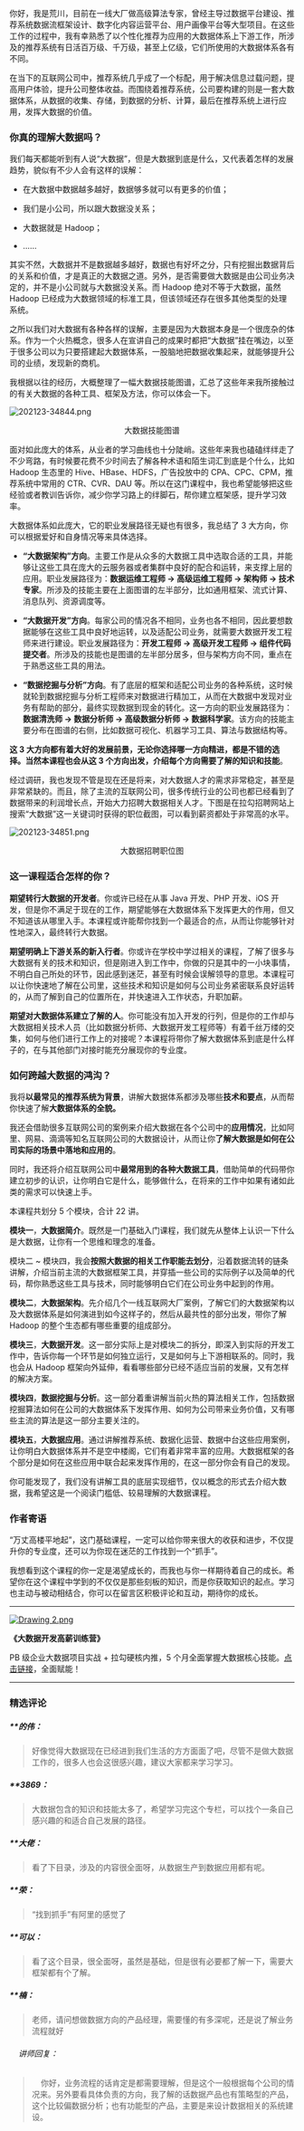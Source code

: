 <p data-nodeid="16662">你好，我是荒川，目前在一线大厂做高级算法专家，曾经主导过数据平台建设、推荐系统数据流框架设计、数字化内容运营平台、用户画像平台等大型项目。在这些工作的过程中，我有幸熟悉了以个性化推荐为应用的大数据体系上下游工作，所涉及的推荐系统有日活百万级、千万级，甚至上亿级，它们所使用的大数据体系各有不同。</p>
<p data-nodeid="16663">在当下的互联网公司中，推荐系统几乎成了一个标配，用于解决信息过载问题，提高用户体验，提升公司整体收益。而围绕着推荐系统，公司要构建的则是一套大数据体系，从数据的收集、存储，到数据的分析、计算，最后在推荐系统上进行应用，发挥大数据的价值。</p>
<h3 data-nodeid="19255" class="">你真的理解大数据吗？</h3>




<p data-nodeid="16665">我们每天都能听到有人说“大数据”，但是大数据到底是什么，又代表着怎样的发展趋势，貌似有不少人会有这样的误解：</p>
<ul data-nodeid="16666">
<li data-nodeid="16667">
<p data-nodeid="16668">在大数据中数据越多越好，数据够多就可以有更多的价值；</p>
</li>
<li data-nodeid="16669">
<p data-nodeid="16670">我们是小公司，所以跟大数据没关系；</p>
</li>
<li data-nodeid="16671">
<p data-nodeid="16672">大数据就是 Hadoop；</p>
</li>
<li data-nodeid="16673">
<p data-nodeid="16674">……</p>
</li>
</ul>
<p data-nodeid="16675">其实不然，大数据并不是数据越多越好，数据也有好坏之分，只有挖掘出数据背后的关系和价值，才是真正的大数据之道。另外，是否需要做大数据是由公司业务决定的，并不是小公司就与大数据没关系。而 Hadoop 绝对不等于大数据，虽然 Hadoop 已经成为大数据领域的标准工具，但该领域还存在很多其他类型的处理系统。</p>
<p data-nodeid="16676">之所以我们对大数据有各种各样的误解，主要是因为大数据本身是一个很庞杂的体系。作为一个火热概念，很多人在宣讲自己的成果时都把“大数据”挂在嘴边，以至于很多公司以为只要搭建起大数据体系，一股脑地把数据收集起来，就能够提升公司的业绩，发现新的商机。</p>
<p data-nodeid="16677">我根据以往的经历，大概整理了一幅大数据技能图谱，汇总了这些年来我所接触过的有关大数据的各种工具、框架及方法，你可以体会一下。</p>
<p data-nodeid="20191"><img src="https://s0.lgstatic.com/i/image6/M00/00/6D/Cgp9HWAaHTeAPYLqAAKNuG-xbqo732.png" alt="202123-34844.png" data-nodeid="20195"></p>
<div data-nodeid="20192" class=""><p style="text-align:center">大数据技能图谱</p></div>



<p data-nodeid="16680">面对如此庞大的体系，从业者的学习曲线也十分陡峭。这些年来我也磕磕绊绊走了不少弯路，有时候要花费不少时间去了解各种术语和陌生词汇到底是个什么，比如 Hadoop 生态里的 Hive、HBase、HDFS，广告投放中的 CPA、CPC、CPM，推荐系统中常用的 CTR、CVR、DAU 等。所以在这门课程中，我也希望能够把这些经验或者教训告诉你，减少你学习路上的绊脚石，帮你建立框架感，提升学习效率。</p>
<p data-nodeid="16681">大数据体系如此庞大，它的职业发展路径无疑也有很多，我总结了 3 大方向，你可以根据爱好和自身情况等来具体选择。</p>
<ul data-nodeid="16682">
<li data-nodeid="16683">
<p data-nodeid="16684"><strong data-nodeid="16745">“大数据架构”方向</strong>。主要工作是从众多的大数据工具中选取合适的工具，并能够让这些工具在庞大的云服务器或者集群中良好的配合和运转，来支撑上层的应用。职业发展路径为：<strong data-nodeid="16746">数据运维工程师 → 高级运维工程师 → 架构师 → 技术专家</strong>。所涉及的技能主要在上面图谱的左半部分，比如通用框架、流式计算、消息队列、资源调度等。</p>
</li>
<li data-nodeid="16685">
<p data-nodeid="16686"><strong data-nodeid="16755">“大数据开发”方向</strong>。每家公司的情况各不相同，业务也各不相同，因此要想数据能够在这些工具中良好地运转，以及适配公司业务，就需要大数据开发工程师来进行建设。职业发展路径为：<strong data-nodeid="16756">开发工程师 → 高级开发工程师 → 组件代码提交者</strong>。所涉及的技能也是图谱的左半部分居多，但与架构方向不同，重点在于熟悉这些工具的用法。</p>
</li>
<li data-nodeid="16687">
<p data-nodeid="16688"><strong data-nodeid="16765">“数据挖掘与分析”方向</strong>。有了底层的框架和适配公司业务的各种系统，这时候就轮到数据挖掘与分析工程师来对数据进行精加工，从而在大数据中发现对业务有帮助的部分，最终实现数据到现金的转化。这一方向的职业发展路径为：<strong data-nodeid="16766">数据清洗师 → 数据分析师 → 高级数据分析师 → 数据科学家</strong>。该方向的技能主要分布在图谱的右侧，比如数据可视化、机器学习工具、算法与数据结构等。</p>
</li>
</ul>
<p data-nodeid="16689"><strong data-nodeid="16771">这 3 大方向都有着大好的发展前景，无论你选择哪一方向精进，都是不错的选择。当然本课程也会从这 3 个方向出发，介绍每个方向需要了解的知识和技能</strong>。</p>
<p data-nodeid="16690">经过调研，我也发现不管是现在还是将来，对大数据人才的需求非常稳定，甚至是非常紧缺的。而且，除了主流的互联网公司，很多传统行业的公司也都已经看到了数据带来的利润增长点，开始大力招聘大数据相关人才。下图是在拉勾招聘网站上搜索“大数据”这一关键词时获得的职位截图，可以看到薪资都处于非常高的水平。</p>
<p data-nodeid="21584" class=""><img src="https://s0.lgstatic.com/i/image6/M00/00/6D/Cgp9HWAaHZSABNllAAFsoqQBPUI126.png" alt="202123-34851.png" data-nodeid="21588"></p>
<div data-nodeid="21585"><p style="text-align:center">大数据招聘职位图</p></div>





<h3 data-nodeid="16693">这一课程适合怎样的你？</h3>
<p data-nodeid="16694"><strong data-nodeid="16782">期望转行大数据的开发者</strong>。你或许已经在从事 Java 开发、PHP 开发、iOS 开发，但是你不满足于现在的工作，期望能够在大数据体系下发挥更大的作用，但又不知道该从哪里入手。本课程或许能帮你找到一个最适合的点，从而让你能够针对性地深入，最终转行大数据。</p>
<p data-nodeid="16695"><strong data-nodeid="16787">期望明确上下游关系的新入行者</strong>。你或许在学校中学过相关的课程，了解了很多与大数据有关的技术和知识，但是刚进入到工作中，你做的只是其中的一小块事情，不明白自己所处的环节，因此感到迷茫，甚至有时候会误解领导的意思。本课程可以让你快速地了解在公司里，这些技术和知识是如何与公司业务紧密联系良好运转的，从而了解到自己的位置所在，并快速进入工作状态，升职加薪。</p>
<p data-nodeid="16696"><strong data-nodeid="16792">期望对大数据体系建立了解的人</strong>。你可能没有加入开发的行列，但是你的工作却与大数据相关技术人员（比如数据分析师、大数据开发工程师等）有着千丝万缕的交集，如何与他们进行工作上的对接呢？本课程将带你了解大数据体系到底是什么样子的，在与其他部门对接时能充分展现你的专业度。</p>
<h3 data-nodeid="16697">如何跨越大数据的鸿沟？</h3>
<p data-nodeid="16698">我将<strong data-nodeid="16806">以最常见的推荐系统为背景</strong>，讲解大数据体系都涉及哪些<strong data-nodeid="16807">技术和要点</strong>，从而帮你快速了解<strong data-nodeid="16808">大数据体系的全貌。</strong></p>
<p data-nodeid="16699">我还会借助很多互联网公司的案例来介绍大数据在各个公司中的<strong data-nodeid="16818">应用情况</strong>，比如阿里、网易、滴滴等知名互联网公司的大数据设计，从而让你<strong data-nodeid="16819">了解大数据是如何在公司实际的场景中落地和应用的</strong>。</p>
<p data-nodeid="16700">同时，我还将介绍互联网公司中<strong data-nodeid="16825">最常用到的各种大数据工具</strong>，借助简单的代码带你建立初步的认识，让你明白它是什么，能够做什么，在将来的工作中如果有诸如此类的需求可以快速上手。</p>
<p data-nodeid="16701">本课程共划分 5 个模块，合计 22 讲。</p>
<p data-nodeid="16702"><strong data-nodeid="16835">模块一</strong>，<strong data-nodeid="16836">大数据简介</strong>。既然是一门基础入门课程，我们就先从整体上认识一下什么是大数据，让你有一个思维和理念的准备。</p>
<p data-nodeid="16703">模块二 ~ 模块四，我会<strong data-nodeid="16844">按照大数据的相关工作职能去划分</strong>，沿着数据流转的链条讲解，介绍当前主流的大数据框架工具，并穿插一些公司的实际例子以及简单的代码，帮你熟悉这些工具与技术，同时能够明白它们在公司业务中起到的作用。</p>
<p data-nodeid="16704"><strong data-nodeid="16853">模块二</strong>，<strong data-nodeid="16854">大数据架构</strong>。先介绍几个一线互联网大厂案例，了解它们的大数据架构以及大数据体系是如何演进到如今这样子的，然后从最共性的部分出发，带你了解 Hadoop 的整个生态都有哪些重要的组成部分。</p>
<p data-nodeid="16705"><strong data-nodeid="16863">模块三</strong>，<strong data-nodeid="16864">大数据开发</strong>。这一部分实际上是对模块二的拆分，即深入到实际的开发工作中，告诉你每一个环节是如何独立运行，又是如何与上下游相联系的。同时，我也会从 Hadoop 框架向外延伸，看看哪些部分已经不适应当前的发展，又有怎样的解决方案。</p>
<p data-nodeid="16706"><strong data-nodeid="16873">模块四</strong>，<strong data-nodeid="16874">数据挖掘与分析</strong>。这一部分着重讲解当前火热的算法相关工作，包括数据挖掘算法如何在公司的大数据体系下发挥作用、如何为公司带来业务价值，又有哪些主流的算法是这一部分主要关注的。</p>
<p data-nodeid="16707"><strong data-nodeid="16883">模块五</strong>，<strong data-nodeid="16884">大数据应用</strong>。通过讲解推荐系统、数据化运营、数据中台这些应用案例，让你明白大数据体系并不是空中楼阁，它们有着非常丰富的应用。大数据框架的各个部分是如何在这些应用中联合起来发挥作用的，在这一部分你会有自己的发现。</p>
<p data-nodeid="16708">你可能发现了，我们没有讲解工具的底层实现细节，仅以概念的形式去介绍大数据，我希望这是一个阅读门槛低、较易理解的大数据课程。</p>
<h3 data-nodeid="16709">作者寄语</h3>
<p data-nodeid="16710">“万丈高楼平地起”，这门基础课程，一定可以给你带来很大的收获和进步，不仅提升你的专业度，还可以为你现在迷茫的工作找到一个“抓手”。</p>
<p data-nodeid="16711">我想看到这个课程的你一定是渴望成长的，而我也与你一样期待着自己的成长。希望你在这个课程中学到的不仅仅是那些刻板的知识，而是你获取知识的起点。学习也主动与被动相结合，你可以在留言区积极评论和互动，期待你的成长。</p>
<hr data-nodeid="16712" class="">
<p data-nodeid="23451" class=""><a href="https://shenceyun.lagou.com/r/rJs" data-nodeid="23456"><img src="https://s0.lgstatic.com/i/image6/M00/00/6D/Cgp9HWAaHaOAI85HAAUCrlmIuEw966.png" alt="Drawing 2.png" data-nodeid="23455"></a></p>


<p data-nodeid="24862" class=""><strong data-nodeid="24866">《大数据开发高薪训练营》</strong></p>






<p data-nodeid="16715" class="">PB 级企业大数据项目实战 + 拉勾硬核内推，5 个月全面掌握大数据核心技能。<a href="https://shenceyun.lagou.com/r/rJs" data-nodeid="16896">点击链接</a>，全面赋能！</p>

---

### 精选评论

##### **的伟：
> 好像觉得大数据现在已经进到我们生活的方方面面了吧，尽管不是做大数据工作的，很多人也会这很感兴趣，建议大家都来学习学习。

##### **3869：
> 大数据包含的知识和技能太多了，希望学习完这个专栏，可以找个一条自己感兴趣的和适合自己发展的路径。

##### **大佬：
> 看了下目录，涉及的内容很全面呀，从数据生产到数据应用都有呢。

##### **荣：
> “找到抓手”有阿里的感觉了

##### **可以：
> 看了这个目录，很全面呀，虽然是基础，但是很有必要都了解一下，需要大框架都有个了解。

##### **楠：
> 老师，请问想做数据方向的产品经理，需要懂的有多深呢，还是说了解业务流程就好

 ###### &nbsp;&nbsp;&nbsp; 讲师回复：
> &nbsp;&nbsp;&nbsp; 你好，业务流程的话肯定是都需要理解，但是这个一般根据每个公司的情况来。另外要看具体负责的方向，我了解的话数据产品也有策略型的产品，这个比较偏数据分析；也有功能型的产品，主要是来设计数据相关的系统建设。

